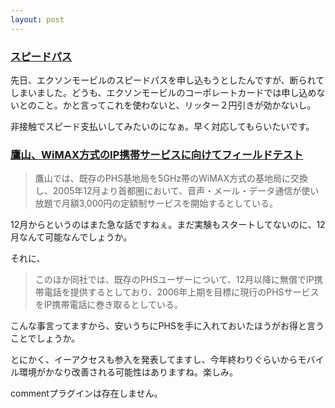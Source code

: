 ```yaml
---
layout: post
---
```

<h3><a href="http://www.speedpass.jp/index2.html">スピードパス</a></h3>
<p>先日、エクソンモービルのスピードパスを申し込もうとしたんですが、断られてしまいました。どうも、エクソンモービルのコーポレートカードでは申し込めないとのこと。かと言ってこれを使わないと、リッター２円引きが効かないし。</p>
<p>非接触でスピード支払いしてみたいのになぁ。早く対応してもらいたいです。</p>
<h3><a href="http://k-tai.impress.co.jp/cda/article/news_toppage/22593.html">鷹山、WiMAX方式のIP携帯サービスに向けてフィールドテスト</a></h3>
<blockquote><p>鷹山では、既存のPHS基地局を5GHz帯のWiMAX方式の基地局に交換し、2005年12月より首都圏において、音声・メール・データ通信が使い放題で月額3,000円の定額制サービスを開始するとしている。</p>
</blockquote>
<p>12月からというのはまた急な話ですねぇ。まだ実験もスタートしてないのに、12月なんて可能なんでしょうか。</p>
<p>それに、</p>
<blockquote><p>このほか同社では、既存のPHSユーザーについて、12月以降に無償でIP携帯電話を提供するとしており、2006年上期を目標に現行のPHSサービスをIP携帯電話に巻き取るとしている。 </p>
</blockquote>
<p>こんな事言ってますから、安いうちにPHSを手に入れておいたほうがお得と言うことでしょうか。</p>
<p>とにかく、イーアクセスも参入を発表してますし、今年終わりぐらいからモバイル環境がかなり改善される可能性はありますね。楽しみ。</p>
<p><span class="error">commentプラグインは存在しません。</span> </p>
